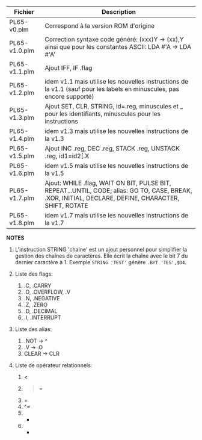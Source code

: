 Fichier | Description
-----|------------
PL65-v0.plm | Correspond à la version ROM d'origine
PL65-v1.0.plm | Correction syntaxe code généré: (xxx)Y -> (xx),Y ainsi que pour les constantes ASCII: LDA #'A -> LDA #'A'
PL65-v1.1.plm | Ajout IFF, IF .flag
PL65-v1.2.plm | idem v1.1 mais utilise les nouvelles instructions de la v1.1 (sauf pour les labels en minuscules, pas encore supporté)
PL65-v1.3.plm | Ajout SET, CLR, STRING, id=.reg, minuscules et _ pour les identifiants, minuscules pour les instructions
PL65-v1.4.plm | idem v1.3 mais utilise les nouvelles instructions de la v1.3
PL65-v1.5.plm | Ajout INC .reg, DEC .reg, STACK .reg, UNSTACK .reg, id1=id2[.X|.Y], .reg=.reg|val, .regs<-id, .regs=##id, id<-.regs
PL65-v1.6.plm | idem v1.5 mais utilise les nouvelles instructions de la v1.5
PL65-v1.7.plm | Ajout: WHILE .flag, WAIT ON BIT, PULSE BIT, REPEAT...UNTIL, CODE; alias: GO TO, CASE, BREAK, .XOR, INITIAL, DECLARE, DEFINE, CHARACTER, SHIFT, ROTATE
PL65-v1.8.plm | idem v1.7 mais utilise les nouvelles instructions de la v1.7

**NOTES**
1. L'instruction STRING 'chaine' est un ajout personnel pour simplifier la gestion des chaînes de caractères. Elle écrit la chaîne avec le bit 7 du dernier caractère à 1. Exemple `STRING 'TEST'` génère `.BYT 'TES',$D4`.

2. Liste des flags:
	1. .C, .CARRY
	2. .O, .OVERFLOW, .V
	3. .N, .NEGATIVE
	4. .Z, .ZERO
	5. .D, .DECIMAL
	6. .I, .INTERRUPT

3. Liste des alias:
	1. .NOT -> ^
	2. .V -> .O
	3. CLEAR -> CLR

4. Liste de opérateur relationnels:
	1. <
	2. >=
	3. =
	4. ^=
	5. +
	5. -


